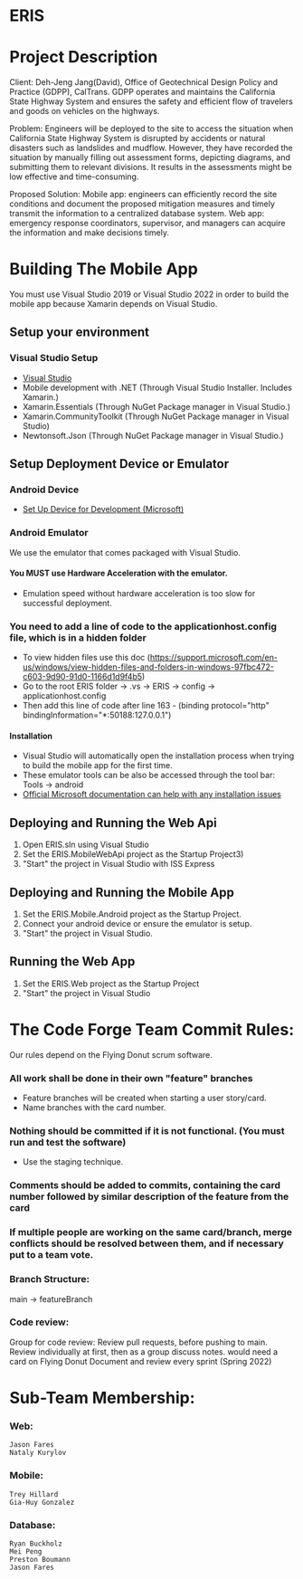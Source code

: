 # ERIS

# Project Description
Client: Deh-Jeng Jang(David), Office of Geotechnical Design Policy and Practice (GDPP), CalTrans. 
        GDPP operates and maintains the California State Highway System and ensures the safety and efficient flow of travelers and goods on vehicles on the highways.

Problem: Engineers will be deployed to the site to access the situation when California State Highway System is disrupted by accidents or natural disasters such as landslides and mudflow. However, they have recorded the situation by manually filling out assessment forms, depicting diagrams, and submitting them to relevant divisions. It results in the assessments might be low effective and time-consuming.

Proposed Solution:
     Mobile app: engineers can efficiently record the site conditions and document the proposed mitigation measures and timely transmit the information to a centralized database system.
     Web app: emergency response coordinators, supervisor, and managers can acquire the information and make decisions timely.

# Building The Mobile App

You must use Visual Studio 2019 or Visual Studio 2022 in order to build the mobile app because Xamarin depends on Visual Studio.

## Setup your environment

### Visual Studio Setup

* [Visual Studio](https://visualstudio.microsoft.com/downloads/)
* Mobile development with .NET (Through Visual Studio Installer. Includes Xamarin.)
* Xamarin.Essentials (Through NuGet Package manager in Visual Studio.)
* Xamarin.CommunityToolkit (Through NuGet Package manager in Visual Studio)
* Newtonsoft.Json (Through NuGet Package manager in Visual Studio.)

## Setup Deployment Device or Emulator

### Android Device
* [Set Up Device for Development (Microsoft)](https://docs.microsoft.com/en-us/xamarin/android/get-started/installation/set-up-device-for-development/)

### Android Emulator
We use the emulator that comes packaged with Visual Studio.

#### You MUST use Hardware Acceleration with the emulator.
* Emulation speed without hardware acceleration is too slow for successful deployment.

### You need to add a line of code to the applicationhost.config file, which is in a hidden folder
* To view hidden files use this doc (https://support.microsoft.com/en-us/windows/view-hidden-files-and-folders-in-windows-97fbc472-c603-9d90-91d0-1166d1d9f4b5)
* Go to the root ERIS folder -> .vs -> ERIS -> config -> applicationhost.config
* Then add this line of code after line 163 - (binding protocol="http" bindingInformation="*:50188:127.0.0.1")

#### Installation
* Visual Studio will automatically open the installation process when trying to build the mobile app for the first time.
* These emulator tools can be also be accessed through the tool bar: Tools -> android
* [Official Microsoft documentation can help with any installation issues](https://docs.microsoft.com/en-us/xamarin/android/get-started/installation/android-emulator/)

## Deploying and Running the Web Api
1) Open ERIS.sln using Visual Studio
2) Set the ERIS.MobileWebApi project as the Startup Project3) 
4) "Start" the project in Visual Studio with ISS Express

## Deploying and Running the Mobile App
1) Set the ERIS.Mobile.Android project as the Startup Project.
2) Connect your android device or ensure the emulator is setup.
3) "Start" the project in Visual Studio.

## Running the Web App
1) Set the ERIS.Web project as the Startup Project
2) "Start" the project in Visual Studio 

# The Code Forge Team Commit Rules:

Our rules depend on the Flying Donut scrum software.

### All work shall be done in their own "feature" branches
  * Feature branches will be created when starting a user story/card.
  * Name branches with the card number.

### Nothing should be committed if it is not functional. (You must run and test the software)
  * Use the staging technique.

### Comments should be added to commits, containing the card number followed by similar description of the feature from the card

### If multiple people are working on the same card/branch, merge conflicts should be resolved between them, and if necessary put to a team vote.

### Branch Structure:
main -> featureBranch

### Code review:
  Group for code review: Review pull requests, before pushing to main.
  Review individually at first, then as a group discuss notes.
  would need a card on Flying Donut
  Document and review every sprint (Spring 2022)

# Sub-Team Membership:
  ### Web:
    Jason Fares
    Nataly Kurylov
  ### Mobile:   
    Trey Hillard        
    Gia-Huy Gonzalez
  ### Database: 
    Ryan Buckholz
    Mei Peng
    Preston Boumann
    Jason Fares
